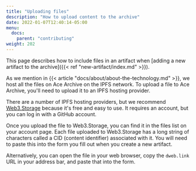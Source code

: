 ```yaml
---
title: "Uploading files"
description: "How to upload content to the archive"
date: 2022-01-07T12:40:14-05:00
menu:
  docs:
    parent: "contributing"
weight: 202
---
```


This page describes how to include files in an artifact when
[adding a new artifact to the archive]({{< ref "new-artifact/index.md" >}}).

As we mention in {{< article "docs/about/about-the-technology.md" >}}, we host
all the files on Ace Archive on the IPFS network. To upload a file to Ace
Archive, you'll need to upload it to an IPFS hosting provider.

There are a number of IPFS hosting providers, but we
recommend [Web3.Storage](https://web3.storage) because it's free and easy to
use. It requires an account, but you can log in with a GitHub account.

Once you upload the file to Web3.Storage, you can find it in the files list on
your account page. Each file uploaded to Web3.Storage has a long string of
characters called a CID (content identifier) associated with it. You will need
to paste this into the form you fill out when you create a new artifact.

Alternatively, you can open the file in your web browser, copy the `dweb.link`
URL in your address bar, and paste that into the form.
